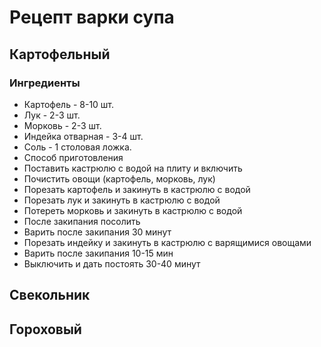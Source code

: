 # Рецепт варки супа
## Картофельный
   ### Ингредиенты
   * Картофель - 8-10 шт. 
   * Лук - 2-3 шт. 
   * Морковь - 2-3 шт. 
   * Индейка отварная - 3-4 шт. 
   * Соль - 1 столовая ложка. 
   * Способ приготовления
   * Поставить кастрюлю с водой на плиту и включить
   * Почистить овощи (картофель, морковь, лук)
   * Порезать картофель и закинуть в кастрюлю с водой
   * Порезать лук и закинуть в кастрюлю с водой
   * Потереть морковь и закинуть в кастрюлю с водой
   * После закипания посолить 
   * Варить после закипания 30 минут
   * Порезать индейку и закинуть в кастрюлю с варящимися овощами
   * Варить после закипания 10-15 мин
   * Выключить и дать постоять 30-40 минут
## Свекольник
## Гороховый